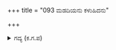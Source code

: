 +++
title = "093 ಮಡದಿಯನು ಕಳುಹಿದನು"

+++

<details><summary>ಗದ್ಯ (ಕ.ಗ.ಪ) </summary>

93. ಭೀಮನು ದ್ರೌಪದಿಯನ್ನು ಹಿಂದಕ್ಕೆ ಕಳುಹಿಸಿದನು. ತನ್ನ ಸಖಿಯರು ನಾಲ್ಕು ಕಡೆಯಲ್ಲಿ ಹಿಡಿದ ತೆರೆಗಳ ನಡುವೆ ಆ ಕಮಲಮುಖಿ ಹಿಂದಿರುಗಿದಳು. ಭೀಮನು ಶತ್ರುವಿನ ದೇಹವನ್ನು ಹಿಡಿದು, ತನ್ನ ಎಡಗಾಲಿನ ಹಿಮ್ಮಡಿಯಿಂದ ಒದ್ದು, ಆ ಮೇಲೆ ಕೌರವನ ಪಡೆಯನ್ನು ಯಮನ ಪಟ್ಟಣಕ್ಕೆ ಕಳುಹಿಸಿದನು.
</details>

